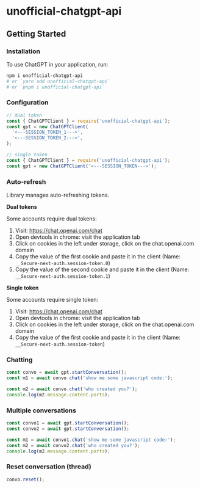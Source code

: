 # unofficial-chatgpt-api

## Getting Started

### Installation

To use ChatGPT in your application, run:

```bash
npm i unofficial-chatgpt-api
# or `yarn add unofficial-chatgpt-api`
# or `pnpm i unofficial-chatgpt-api`
```

### Configuration

```js
// dual token
const { ChatGPTClient } = require('unofficial-chatgpt-api');
const gpt = new ChatGPTClient(
  '<---SESSION_TOKEN_1--->',
  '<---SESSION_TOKEN_2--->',
);
```

```js
// single token
const { ChatGPTClient } = require('unofficial-chatgpt-api');
const gpt = new ChatGPTClient('<---SESSION_TOKEN--->');
```

### Auto-refresh

Library manages auto-refreshing tokens.

**Dual tokens**

Some accounts require dual tokens:

1. Visit: https://chat.openai.com/chat
2. Open devtools in chrome: visit the application tab
3. Click on cookies in the left under storage, click on the chat.openai.com domain
4. Copy the value of the first cookie and paste it in the client (Name: `__Secure-next-auth.session-token.0`)
5. Copy the value of the second cookie and paste it in the client (Name: `__Secure-next-auth.session-token.1`)

**Single token**

Some accounts require single token:

1. Visit: https://chat.openai.com/chat
2. Open devtools in chrome: visit the application tab
3. Click on cookies in the left under storage, click on the chat.openai.com domain
4. Copy the value of the first cookie and paste it in the client (Name: `__Secure-next-auth.session-token`)

### Chatting

```js
const convo = await gpt.startConversation();
const m1 = await convo.chat('show me some javascript code:');

const m2 = await convo.chat('who created you?');
console.log(m2.message.content.parts);
```

### Multiple conversations

```js
const convo1 = await gpt.startConversation();
const convo2 = await gpt.startConversation();

const m1 = await convo1.chat('show me some javascript code:');
const m2 = await convo2.chat('who created you?');
console.log(m2.message.content.parts);
```

### Reset conversation (thread)

```js
convo.reset();
```
